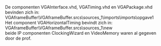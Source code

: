 De componenten VGAInterface.vhd, VGATiming.vhd en VGAPackage.vhd bevinden zich in: VGAframeBuffer\VGAframeBuffer.srcs\sources_1\imports\imports\opgave1  
Het component VGAHorizontalTiming bevindt zich in: VGAframeBuffer\VGAframeBuffer.srcs\sources_1\new  
beide IP componenten ClockingWizard en VideoMemory waren al gegeven door de prof.
